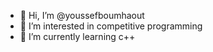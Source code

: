 - 👋 Hi, I’m @youssefboumhaout
- 👀 I’m interested in competitive programming
- 🌱 I’m currently learning c++

<!---
youssef123698745/youssef123698745 is a ✨ special ✨ repository because its `README.md` (this file) appears on your GitHub profile.
You can click the Preview link to take a look at your changes.
--->
